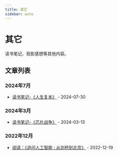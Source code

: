 ```yaml
---
title: 其它
sidebar: auto
---
```


# 其它

读书笔记、观影感想等其他内容。

## 文章列表

### 2024年7月

- [读书笔记-《人生复本》](./20240730-ds-rsfb.md) - 2024-07-30

### 2024年3月

- [读书笔记-《芯片战争》](./20240313-xpzz.md) - 2024-03-13

### 2022年12月

- [阅读：《追问人工智能 : 从剑桥到北京》](./20221219-zwrgzn.md) - 2022-12-19

